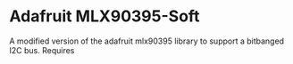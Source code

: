 # Adafruit MLX90395-Soft
 A modified version of the adafruit mlx90395 library to support a bitbanged I2C bus. Requires
